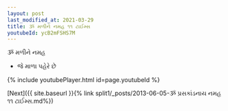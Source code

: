```yaml
---
layout: post
last_modified_at: 2021-03-29
title: ૐ મળીને નમહ ૧૧ ટાઈમ્સ
youtubeId: ycB2mFSHS7M
---
```

 
 
 ૐ મળીને નમહ  
 
 -  જે માળા પહેરે છે 
 
  
 
  
 
 
 
 
 
 


{% include youtubePlayer.html id=page.youtubeId %}
 
[Next]({{ site.baseurl }}{% link  split1/_posts/2013-06-05-ૐ પ્રસકાંડનાય નમહ ૧૧ ટાઈમ્સ.md%})
 
